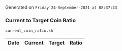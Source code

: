 Generated on `Friday 24-September-2021 at 08:37:43`

### Current to Target Coin Ratio
`current_coin_ratio.sh`

Date|Current|Target|Ratio
---|---|---|---

